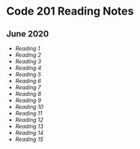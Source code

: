 # Code 201 Reading Notes

## June 2020

* _Reading 1_
* _Reading 2_
* _Reading 3_
* _Reading 4_
* _Reading 5_
* _Reading 6_
* _Reading 7_
* _Reading 8_
* _Reading 9_
* _Reading 10_
* _Reading 11_
* _Reading 12_
* _Reading 13_
* _Reading 14_
* _Reading 15_
